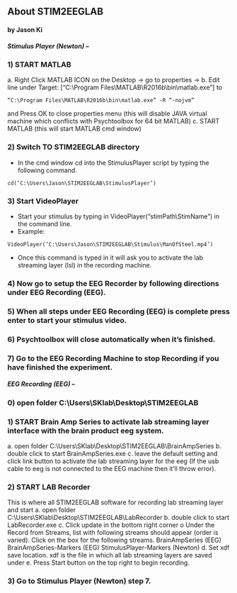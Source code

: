 ## About STIM2EEGLAB
#### by Jason Ki

##### Stimulus Player (Newton) – 

### 1)	START MATLAB
a.	Right Click MATLAB ICON on the Desktop -> go to properties  -> 
b.	Edit line under Target: [“C:\Program Files\MATLAB\R2016b\bin\matlab.exe”]
to 
```
“C:\Program Files\MATLAB\R2016b\bin\matlab.exe” -R “-nojvm”
```
and Press OK to close properties menu
(this will disable JAVA virtual machine which conflicts with Psychtoolbox for 64 bit MATLAB)
c.	START MATLAB (this will start MATLAB cmd window)
### 2)	Switch TO STIM2EEGLAB directory
-	In the cmd window cd into the StimulusPlayer script by typing the following command.
```
cd(‘C:\Users\Jason\STIM2EEGLAB\StimulusPlayer’)
```

### 3)	Start VideoPlayer 
-	Start your stimulus by typing in VideoPlayer(“stimPath\StimName”) in the command line.
-	Example:
```
VideoPlayer(‘C:\Users\Jason\STIM2EEGLAB\Stimulus\ManOfSteel.mp4’)
```
-	Once this command is typed in it will ask you to activate the lab streaming layer (lsl) in the recording machine.
### 4)	Now go to setup the EEG Recorder by following directions under EEG Recording (EEG).

### 5)	When all steps under EEG Recording (EEG) is complete press enter to start your stimulus video.

### 6)	Psychtoolbox will close automatically when it’s finished.

### 7)	Go to the EEG Recording Machine to stop Recording if you have finished the experiment.

##### EEG Recording (EEG) –

### 0)	open folder C:\Users\SKlab\Desktop\STIM2EEGLAB

### 1)	START Brain Amp Series to activate lab streaming layer interface with the brain product eeg system. 
a.	 open folder C:\Users\SKlab\Desktop\STIM2EEGLAB\BrainAmpSeries
b.	 double click to start BrainAmpSeries.exe
c.	leave the default setting and click link button to activate the lab streaming layer for the eeg (If the usb cable to eeg is not connected to the EEG machine then it’ll throw error).

### 2)	START LAB Recorder
This is where all STIM2EEGLAB software for recording lab streaming layer and start 
a.	open folder C:\Users\SKlab\Desktop\STIM2EEGLAB\LabRecorder
b.	double click to start LabRecorder.exe
c.	Click update in the bottom right corner
o	Under the Record from Streams, list with following streams should appear (order is varied). Click on the box for the following streams.
BrainAmpSeries (EEG)
BrainAmpSeries-Markers (EEG)
StimulusPlayer-Markers (Newton)
d.	Set xdf save location. xdf is the file in which all lab streaming layers are saved under
e.	Press Start button on the top right to begin recording.
### 3)	Go to Stimulus Player (Newton) step 7.


